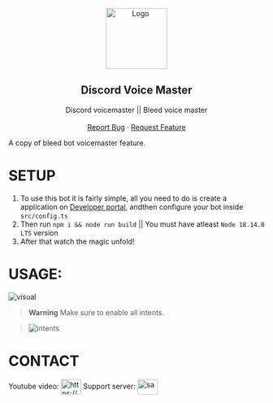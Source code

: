 <br/>
<div align="center">
  <a href="https://github.com/iLxlo/Discord-Voice-Master">
    <img src="https://upload.wikimedia.org/wikipedia/tr/c/c7/Discord_logo_new.svg" alt="Logo" width="120" height="120">
  </a>
  
  <h2 align="center">Discord Voice Master</h3>

  <p align="center">
    Discord voicemaster || Bleed voice master
    <br />
    <br />
    <a href="https://github.com/iLxlo/Discord-Voice-Master/issues">Report Bug</a>
    ·
    <a href="https://github.com/iLxlo/Discord-Voice-Master/issues">Request Feature</a>
  </p>
</p>
</div>

A copy of bleed bot voicemaster feature.

# SETUP
1) To use this bot it is fairly simple, all you need to do is create a application on [Developer portal](https://discord.com/developers/applications), andthen configure your bot inside `src/config.ts`
2) Then run `npm i && node run build` || You must have atleast `Node 18.14.0 LTS` version
3) After that watch the magic unfold!


# USAGE:
![visual](./assets/Readme/visual.gif)



> **Warning**
> Make sure to enable all intents.

> ![intents](https://github.com/iLxlo/Discord-Voice-Master/assets/98545753/ede8af0d-b3b5-4bf3-926a-b6406128c2a7)

# CONTACT 
Youtube video: 
<a href="https://www.youtube.com/watch?v=YOkO216h8nM" target="blank"><img align="center" src="https://raw.githubusercontent.com/rahuldkjain/github-profile-readme-generator/master/src/images/icons/Social/youtube.svg" alt="https://www.youtube.com/watch?v=yoko216h8nm" height="30" width="40" /></a>
Support server: <a href="https://discord.gg/4vByuaRKkm" target="blank"><img align="center" src="https://raw.githubusercontent.com/rahuldkjain/github-profile-readme-generator/master/src/images/icons/Social/discord.svg" alt="sa" height="30" width="40" /></a>
</p>
